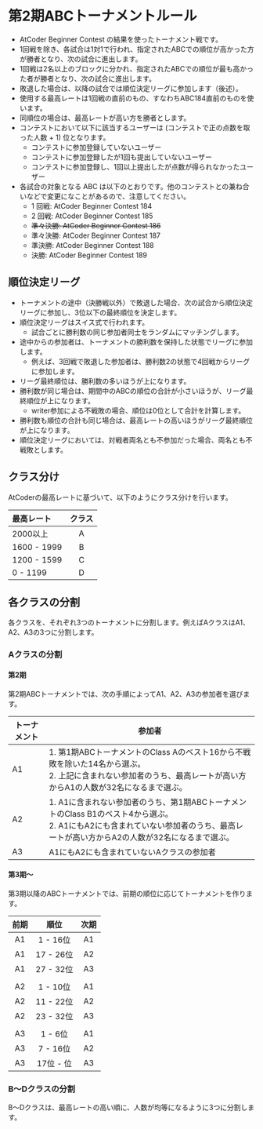 # 第2期ABCトーナメントルール

- AtCoder Beginner Contest の結果を使ったトーナメント戦です。
- 1回戦を除き、各試合は1対1で行われ、指定されたABCでの順位が高かった方が勝者となり、次の試合に進出します。
- 1回戦は2名以上のブロックに分かれ、指定されたABCでの順位が最も高かった者が勝者となり、次の試合に進出します。
- 敗退した場合は、以降の試合では順位決定リーグに参加します（後述）。
- 使用する最高レートは1回戦の直前のもの、すなわちABC184直前のものを使います。
- 同順位の場合は、最高レートが高い方を勝者とします。
- コンテストにおいて以下に該当するユーザーは (コンテストで正の点数を取った人数 + 1) 位となります。
  - コンテストに参加登録していないユーザー
  - コンテストに参加登録したが1回も提出していないユーザー
  - コンテストに参加登録し、1回以上提出したが点数が得られなかったユーザー
- 各試合の対象となる ABC は以下のとおりです。他のコンテストとの兼ね合いなどで変更になことがあるので、注意してください。
  - 1 回戦: AtCoder Beginner Contest 184
  - 2 回戦: AtCoder Beginner Contest 185
  - ~~準々決勝: AtCoder Beginner Contest 186~~
  - 準々決勝: AtCoder Beginner Contest 187
  - 準決勝: AtCoder Beginner Contest 188
  - 決勝: AtCoder Beginner Contest 189

## 順位決定リーグ

- トーナメントの途中（決勝戦以外）で敗退した場合、次の試合から順位決定リーグに参加し、3位以下の最終順位を決定します。
- 順位決定リーグはスイス式で行われます。
  - 試合ごとに勝利数の同じ参加者同士をランダムにマッチングします。
- 途中からの参加者は、トーナメントの勝利数を保持した状態でリーグに参加します。
  - 例えば、3回戦で敗退した参加者は、勝利数2の状態で4回戦からリーグに参加します。
- リーグ最終順位は、勝利数の多いほうが上になります。
- 勝利数が同じ場合は、期間中のABCの順位の合計が小さいほうが、リーグ最終順位が上になります。
  - writer参加による不戦敗の場合、順位は0位として合計を計算します。
- 勝利数も順位の合計も同じ場合は、最高レートの高いほうがリーグ最終順位が上になります。
- 順位決定リーグにおいては、対戦者両名とも不参加だった場合、両名とも不戦敗とします。

## クラス分け

AtCoderの最高レートに基づいて、以下のようにクラス分けを行います。

|最高レート|クラス|
|:---|:---:|
|2000以上|A|
|1600 - 1999|B|
|1200 - 1599|C|
|0 - 1199|D|

## 各クラスの分割

各クラスを、それぞれ3つのトーナメントに分割します。例えばAクラスはA1、A2、A3の3つに分割します。

### Aクラスの分割

#### 第2期

第2期ABCトーナメントでは、次の手順によってA1、A2、A3の参加者を選びます。

<table>
<thead>
  <tr>
    <th>トーナメント</th>
    <th>参加者<br></th>
  </tr>
</thead>
<tbody>
  <tr>
    <td>A1</td>
    <td>1. 第1期ABCトーナメントのClass Aのベスト16から不戦敗を除いた14名から選ぶ。<br>2. 上記に含まれない参加者のうち、最高レートが高い方からA1の人数が32名になるまで選ぶ。</td>
  </tr>
  <tr>
    <td>A2</td>
    <td>1. A1に含まれない参加者のうち、第1期ABCトーナメントのClass B1のベスト4から選ぶ。<br>2. A1にもA2にも含まれていない参加者のうち、最高レートが高い方からA2の人数が32名になるまで選ぶ。</td>
  </tr>
  <tr>
    <td>A3</td>
    <td>A1にもA2にも含まれていないAクラスの参加者</td>
  </tr>
</tbody>
</table>

#### 第3期〜

第3期以降のABCトーナメントでは、前期の順位に応じてトーナメントを作ります。

|前期|順位|次期|
|:----:|:----:|:-----:|
|A1| 1 - 16位|A1|
|A1|17 - 26位|A2|
|A1|27 - 32位|A3|
||||
|A2| 1 - 10位|A1|
|A2|11 - 22位|A2|
|A2|23 - 32位|A3|
||||
|A3|1 - 6位|A1|
|A3|7 - 16位|A2|
|A3|17位 - 位|A3|



### B〜Dクラスの分割

B〜Dクラスは、最高レートの高い順に、人数が均等になるように3つに分割します。
